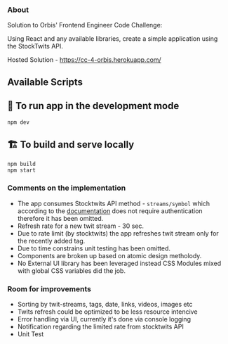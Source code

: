 ### About

Solution to Orbis' Frontend Engineer Code Challenge:

Using React and any available libraries, create a simple application using the StockTwits API.

Hosted Solution - https://cc-4-orbis.herokuapp.com/

## Available Scripts

## 👷 To run app in the development mode

```
npm dev
```

## 🏗 To build and serve locally

```
npm build
npm start
```

### Comments on the implementation

- The app consumes Stocktwits API method - `streams/symbol` which according to the [documentation](https://api.stocktwits.com/developers/docs/api#streams-symbol-docs) does not require authentication therefore it has been omitted.
- Refresh rate for a new twit stream - 30 sec.
- Due to rate limit (by stocktwits) the app refreshes twit stream only for the recently added tag.
- Due to time constrains unit testing has been omitted.
- Components are broken up based on atomic design metholody.
- No External UI library has been leveraged instead CSS Modules mixed with global CSS variables did the job.

### Room for improvements

- Sorting by twit-streams, tags, date, links, videos, images etc
- Twits refresh could be optimized to be less resource intencive
- Error handling via UI, currently it's done via console logging
- Notification regarding the limited rate from stocktwits API
- Unit Test
